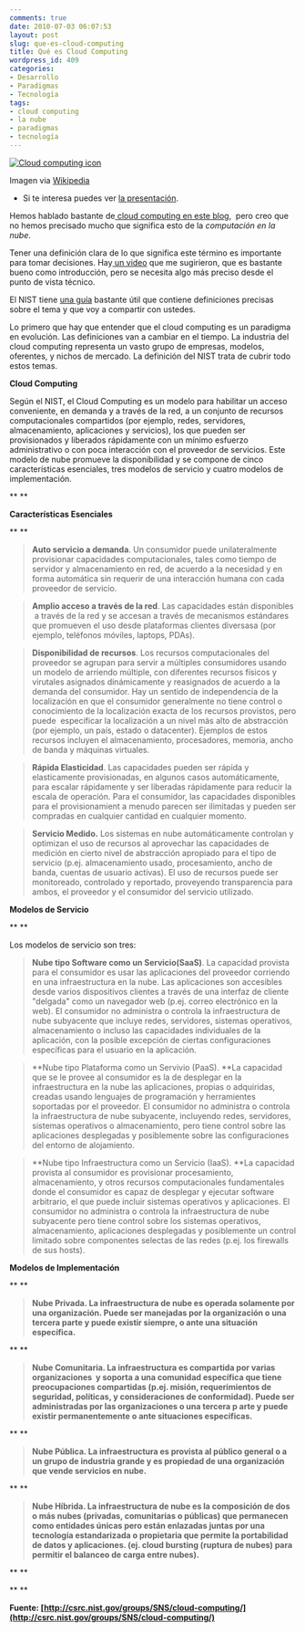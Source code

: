 ```yaml
---
comments: true
date: 2010-07-03 06:07:53
layout: post
slug: que-es-cloud-computing
title: Qué es Cloud Computing
wordpress_id: 409
categories:
- Desarrollo
- Paradigmas
- Tecnología
tags:
- cloud computing
- la nube
- paradigmas
- tecnología
---
```


[![Cloud computing icon](http://upload.wikimedia.org/wikipedia/commons/thumb/1/12/Cloud_computing_icon.svg/256px-Cloud_computing_icon.svg.png)](http://commons.wikipedia.org/wiki/File:Cloud_computing_icon.svg)


Imagen via [Wikipedia](http://commons.wikipedia.org/wiki/File:Cloud_computing_icon.svg)








* Si te interesa puedes ver [la presentación](http://www.lnds.net/blog/2010/09/%C2%BFque-es-cloud-computing-la-presentacion.html).







Hemos hablado bastante de[ cloud computing en este blog](http://www.lnds.net/cgi-bin/mt/mt-search.cgi?IncludeBlogs=1,1,2&tag=la%20nube&limit=20),  pero creo que no hemos precisado mucho que significa esto de la _computación en la nube_.




Tener una definición clara de lo que significa este término es importante para tomar decisiones. Hay[ un video](http://www.youtube.com/watch?v=XdBd14rjcs0) que me sugirieron, que es bastante bueno como introducción, pero se necesita algo más preciso desde el punto de vista técnico.




El NIST tiene [una guía](http://csrc.nist.gov/groups/SNS/cloud-computing/) bastante útil que contiene definiciones precisas sobre el tema y que voy a compartir con ustedes.




Lo primero que hay que entender que el cloud computing es un paradigma en evolución. Las definiciones van a cambiar en el tiempo. La industria del cloud computing representa un vasto grupo de empresas, modelos, oferentes, y nichos de mercado. La definición del NIST trata de cubrir todo estos temas.




**Cloud Computing**




Según el NIST, el Cloud Computing es un modelo para habilitar un acceso conveniente, en demanda y a través de la red, a un conjunto de recursos computacionales compartidos (por ejemplo, redes, servidores, almacenamiento, aplicaciones y servicios), los que pueden ser provisionados y liberados rápidamente con un mínimo esfuerzo administrativo o con poca interacción con el proveedor de servicios. Este modelo de nube promueve la disponibilidad y se compone de cinco características esenciales, tres modelos de servicio y cuatro modelos de implementación.




**
**




**Características Esenciales**




**
**




> 

> 
> **Auto servicio a demanda**. Un consumidor puede unilateralmente provisionar capacidades computacionales, tales como tiempo de servidor y almacenamiento en red, de acuerdo a la necesidad y en forma automática sin requerir de una interacción humana con cada proveedor de servicio.
> 
> 

> 
> **Amplio acceso a través de la red**. Las capacidades están disponibles  a través de la red y se accesan a través de mecanismos estándares que promueven el uso desde plataformas clientes diversasa (por ejemplo, teléfonos móviles, laptops, PDAs).
> 
> 

> 
> **Disponibilidad de recursos**. Los recursos computacionales del proveedor se agrupan para servir a múltiples consumidores usando un modelo de arriendo múltiple, con diferentes recursos físicos y virutales asignados dinámicamente y reasignados de acuerdo a la demanda del consumidor. Hay un sentido de independencia de la localización en que el consumidor generalmente no tiene control o conocimiento de la localización exacta de los recursos provistos, pero puede  especificar la localización a un nivel más alto de abstracción (por ejemplo, un país, estado o datacenter). Ejemplos de estos recursos incluyen el almacenamiento, procesadores, memoria, ancho de banda y máquinas virtuales.
> 
> 

> 
> **Rápida Elasticidad**. Las capacidades pueden ser rápida y elasticamente provisionadas, en algunos casos automáticamente, para escalar rápidamente y ser liberadas rápidamente para reducir la escala de operación. Para el consumidor, las capacidades disponibles para el provisionamient a menudo parecen ser ilimitadas y pueden ser compradas en cualquier cantidad en cualquier momento.
> 
> 

> 
> **Servicio Medido.** Los sistemas en nube automáticamente controlan y optimizan el uso de recursos al aprovechar las capacidades de medición en cierto nivel de abstracción apropiado para el tipo de servicio (p.ej. almacenamiento usado, procesamiento, ancho de banda, cuentas de usuario activas). El uso de recursos puede ser monitoreado, controlado y reportado, proveyendo transparencia para ambos, el proveedor y el consumidor del servicio utilizado.







**Modelos de Servicio**




**
**




Los modelos de servicio son tres:







> 

> 
> 

> 
> **Nube tipo Software como un Servicio(SaaS)**. La capacidad provista para el consumidor es usar las aplicaciones del proveedor corriendo en una infraestructura en la nube. Las aplicaciones son accesibles desde varios dispositivos clientes a través de una interfaz de cliente "delgada" como un navegador web (p.ej. correo electrónico en la web). El consumidor no administra o controla la infraestructura de nube subyacente que incluye redes, servidores, sistemas operativos, almacenamiento o incluso las capacidades individuales de la aplicación, con la posible excepción de ciertas configuraciones específicas para el usuario en la aplicación.
> 
> 





> 

> 
> **Nube tipo Plataforma como un Servivio (PaaS). **La capacidad que se le provee al consumidor es la de desplegar en la infraestructura en la nube las aplicaciones, propias o adquiridas, creadas usando lenguajes de programación y herramientes soportadas por el proveedor. El consumidor no administra o controla la infraestructura de nube subyacente, incluyendo redes, servidores, sistemas operativos o almacenamiento, pero tiene control sobre las aplicaciones desplegadas y posiblemente sobre las configuraciones del entorno de alojamiento.
> 
> 

> 
> **Nube tipo Infraestructura como un Servicio (IaaS). **La capacidad provista al consumidor es provisionar procesamiento, almacenamiento, y otros recursos computacionales fundamentales donde el consumidor es capaz de desplegar y ejecutar software arbitrario, el que puede incluir sistemas operativos y aplicaciones. El consumidor no administra o controla la infraestructura de nube subyacente pero tiene control sobre los sistemas operativos, almacenamiento, aplicaciones desplegadas y posiblemente un control limitado sobre componentes selectas de las redes (p.ej. los firewalls de sus hosts).


**Modelos de Implementación**


**
**




> 

> 
> **Nube Privada. La infraestructura de nube es operada solamente por una organización. Puede ser manejadas por la organización o una tercera parte y puede existir siempre, o ante una situación específica.**




**
**




> 

> 
> **Nube Comunitaria. La infraestructura es compartida por varias organizaciones  y soporta a una comunidad específica que tiene preocupaciones compartidas (p.ej. misión, requerimientos de seguridad, políticas, y consideraciones de conformidad). Puede ser administradas por las organizaciones o una tercera p
arte y puede existir permanentemente o ante situaciones específicas.**




**
**




> 

> 
> **Nube Pública. La infraestructura es provista al público general o a un grupo de industria grande y es propiedad de una organización que vende servicios en nube.**




**
**




> 

> 
> **Nube Híbrida. La infraestructura de nube es la composición de dos o más nubes (privadas, comunitarias o públicas) que permanecen como entidades únicas pero están enlazadas juntas por una tecnología estandarizada o propietaria que permite la portabilidad de datos y aplicaciones. (ej. cloud bursting (ruptura de nubes) para permitir el balanceo de carga entre nubes).**




**
**




**
**




**Fuente: [http://csrc.nist.gov/groups/SNS/cloud-computing/](http://csrc.nist.gov/groups/SNS/cloud-computing/)**



